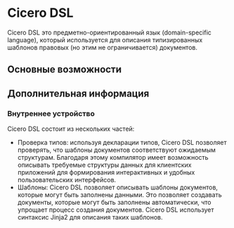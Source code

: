 # Cicero DSL

Cicero DSL это предметно-ориентированный язык (domain-specific language), который используется для описания типизированных шаблонов правовых (но этим не ограничивается) документов.

## Основные возможности

## Дополнительная информация

### Внутреннее устройство

Cicero DSL состоит из нескольких частей:

- Проверка типов: используя декларации типов, Cicero DSL позволяет проверять, что шаблоны документов соответствуют ожидаемым структурам. Благодаря этому компилятор имеет возможность описывать требуемые структуры данных для клиентских приложений для формирования интерактивных и удобных пользовательских интерфейсов.
- Шаблоны: Cicero DSL позволяет описывать шаблоны документов, которые могут быть заполнены данными. Это позволяет создавать документы, которые могут быть заполнены автоматически, что упрощает процесс создания документов. Cicero DSL использует синтаксис Jinja2 для описания таких шаблонов.
